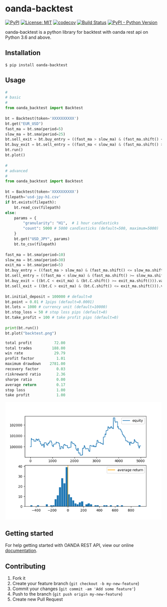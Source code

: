 # oanda-backtest

[![PyPI](https://img.shields.io/pypi/v/oanda-backtest)](https://pypi.org/project/oanda-backtest/)
[![License: MIT](https://img.shields.io/badge/License-MIT-yellow.svg)](https://opensource.org/licenses/MIT)
[![codecov](https://codecov.io/gh/10mohi6/oanda-backtest-python/branch/master/graph/badge.svg)](https://codecov.io/gh/10mohi6/oanda-backtest-python)
[![Build Status](https://travis-ci.com/10mohi6/oanda-backtest-python.svg?branch=master)](https://travis-ci.com/10mohi6/oanda-backtest-python)
[![PyPI - Python Version](https://img.shields.io/pypi/pyversions/oanda-backtest)](https://pypi.org/project/oanda-backtest/)

oanda-backtest is a python library for backtest with oanda rest api on Python 3.6 and above.


## Installation

    $ pip install oanda-backtest

## Usage

```python
#
# basic
#
from oanda_backtest import Backtest

bt = Backtest(token='XXXXXXXXXX')
bt.get("EUR_USD")
fast_ma = bt.sma(period=5)
slow_ma = bt.sma(period=25)
bt.sell_exit = bt.buy_entry = ((fast_ma > slow_ma) & (fast_ma.shift() <= slow_ma.shift())).values
bt.buy_exit = bt.sell_entry = ((fast_ma < slow_ma) & (fast_ma.shift() >= slow_ma.shift())).values
bt.run()
bt.plot()

#
# advanced
#
from oanda_backtest import Backtest

bt = Backtest(token='XXXXXXXXXX')
filepath='usd-jpy-h1.csv'
if bt.exists(filepath):
    bt.read_csv(filepath)
else:
    params = {
        "granularity": "H1",  # 1 hour candlesticks
        "count": 5000 # 5000 candlesticks (default=500, maximum=5000)
    }
    bt.get("USD_JPY", params)
    bt.to_csv(filepath)

fast_ma = bt.sma(period=10)
slow_ma = bt.sma(period=30)
exit_ma = bt.sma(period=5)
bt.buy_entry = ((fast_ma > slow_ma) & (fast_ma.shift() <= slow_ma.shift())).values
bt.sell_entry = ((fast_ma < slow_ma) & (fast_ma.shift() >= slow_ma.shift())).values
bt.buy_exit = ((bt.C < exit_ma) & (bt.C.shift() >= exit_ma.shift())).values
bt.sell_exit = ((bt.C > exit_ma) & (bt.C.shift() <= exit_ma.shift())).values

bt.initial_deposit = 100000 # default=0
bt.point = 0.01 # 1pips (default=0.0001)
bt.lots = 1000 # currency unit (default=10000)
bt.stop_loss = 50 # stop loss pips (default=0)
bt.take_profit = 100 # take profit pips (default=0)

print(bt.run())
bt.plot("backtest.png")

```

```python
total profit          72.00
total trades         188.00
win rate              29.79
profit factor          1.01
maximum drawdown    2781.00
recovery factor        0.03
riskreward ratio       2.36
sharpe ratio           0.00
average return         0.17
stop loss              1.00
take profit            1.00
```
![advanced.png](https://raw.githubusercontent.com/10mohi6/oanda-backtest-python/master/tests/advanced.png)


## Getting started

For help getting started with OANDA REST API, view our online [documentation](https://developer.oanda.com/rest-live-v20/introduction/).


## Contributing

1. Fork it
2. Create your feature branch (`git checkout -b my-new-feature`)
3. Commit your changes (`git commit -am 'Add some feature'`)
4. Push to the branch (`git push origin my-new-feature`)
5. Create new Pull Request